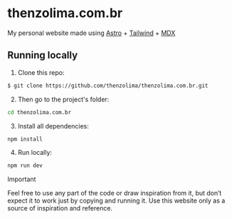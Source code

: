 # thenzolima.com.br

My personal website made using [Astro](https://astro.build/) + [Tailwind](https://tailwindcss.com/) + [MDX](https://mdxjs.com/)

## Running locally

1. Clone this repo:

```sh
$ git clone https://github.com/thenzolima/thenzolima.com.br.git
```

2. Then go to the project's folder:

```sh
cd thenzolima.com.br
```

3. Install all dependencies:

```sh
npm install
```

4. Run locally:

```sh
npm run dev
```

> [!IMPORTANT]
> Feel free to use any part of the code or draw inspiration from it, but don’t expect it to work just by copying and running it. Use this website only as a source of inspiration and reference.


